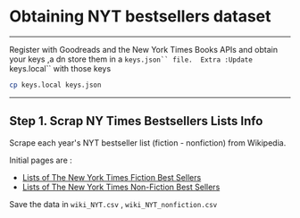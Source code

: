 # Obtaining NYT bestsellers dataset
---
Register with Goodreads and the New York Times Books APIs and obtain your keys ,a dn store them in a ```keys.json`` file. 
Extra :Update ```keys.local`` with those keys

```bash
cp keys.local keys.json
```
---
## Step 1. Scrap NY Times Bestsellers Lists Info

Scrape each year's NYT bestseller list (fiction - nonfiction) from Wikipedia.

Initial pages are :
 - [Lists of The New York Times Fiction Best Sellers](https://en.wikipedia.org/wiki/Lists_of_The_New_York_Times_Fiction_Best_Sellers) 
 - [Lists of The New York Times Non-Fiction Best Sellers](https://en.wikipedia.org/wiki/Lists_of_The_New_York_Times_Non-Fiction_Best_Sellers)

Save the data in ```wiki_NYT.csv``` , ```wiki_NYT_nonfiction.csv```
